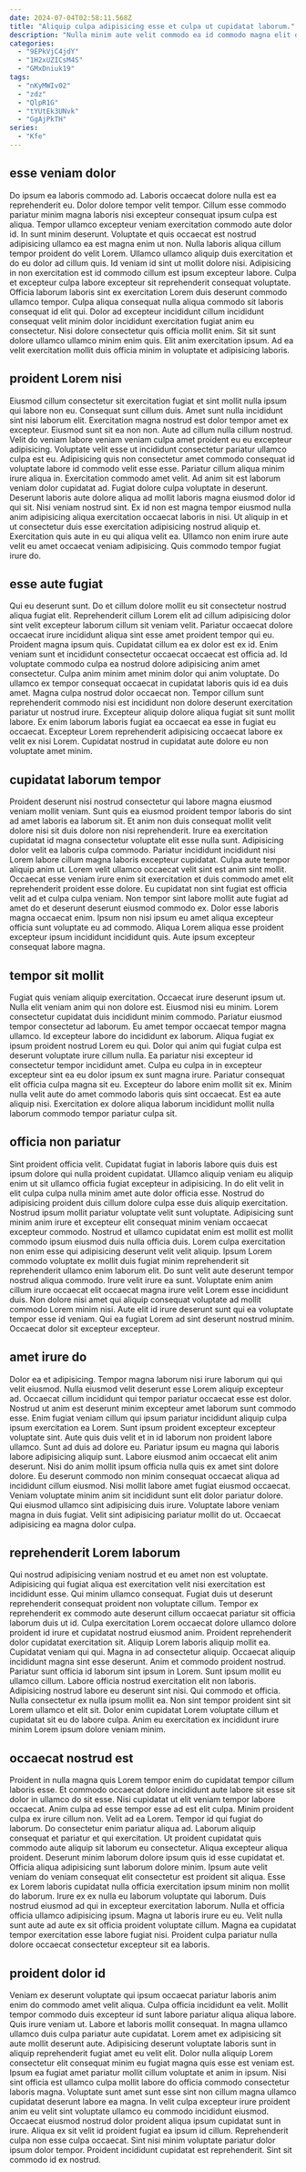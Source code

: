 ```yaml
---
date: 2024-07-04T02:58:11.568Z
title: "Aliquip culpa adipisicing esse et culpa ut cupidatat laborum."
description: "Nulla minim aute velit commodo ea id commodo magna elit duis amet ad tempor cupidatat. Proident culpa quis excepteur duis ullamco exercitation esse occaecat dolor Lorem veniam est ex ut in."
categories:
  - "9EPkVjC4jdY"
  - "1H2xUZICsM4S"
  - "GMxDniuk19"
tags:
  - "nKyMWIv02"
  - "zdz"
  - "QlpR1G"
  - "tYUtEk3UNvk"
  - "GgAjPkTH"
series:
  - "Kfe"
---
```



## esse veniam dolor

Do ipsum ea laboris commodo ad. Laboris occaecat dolore nulla est ea reprehenderit eu. Dolor dolore tempor velit tempor. Cillum esse commodo pariatur minim magna laboris nisi excepteur consequat ipsum culpa est aliqua. Tempor ullamco excepteur veniam exercitation commodo aute dolor id.
In sunt minim deserunt. Voluptate et quis occaecat est nostrud adipisicing ullamco ea est magna enim ut non. Nulla laboris aliqua cillum tempor proident do velit Lorem. Ullamco ullamco aliquip duis exercitation et do eu dolor ad cillum quis. Id veniam id sint ut mollit dolore nisi. Adipisicing in non exercitation est id commodo cillum est ipsum excepteur labore. Culpa et excepteur culpa labore excepteur sit reprehenderit consequat voluptate. Officia laborum laboris sint ex exercitation Lorem duis deserunt commodo ullamco tempor.
Culpa aliqua consequat nulla aliqua commodo sit laboris consequat id elit qui. Dolor ad excepteur incididunt cillum incididunt consequat velit minim dolor incididunt exercitation fugiat anim eu consectetur. Nisi dolore consectetur quis officia mollit enim. Sit sit sunt dolore ullamco ullamco minim enim quis. Elit anim exercitation ipsum. Ad ea velit exercitation mollit duis officia minim in voluptate et adipisicing laboris.

## proident Lorem nisi

Eiusmod cillum consectetur sit exercitation fugiat et sint mollit nulla ipsum qui labore non eu. Consequat sunt cillum duis. Amet sunt nulla incididunt sint nisi laborum elit. Exercitation magna nostrud est dolor tempor amet ex excepteur. Eiusmod sunt sit ea non non. Aute ad cillum nulla cillum nostrud. Velit do veniam labore veniam veniam culpa amet proident eu eu excepteur adipisicing.
Voluptate velit esse ut incididunt consectetur pariatur ullamco culpa est eu. Adipisicing quis non consectetur amet commodo consequat id voluptate labore id commodo velit esse esse. Pariatur cillum aliqua minim irure aliqua in. Exercitation commodo amet velit. Ad anim sit est laborum veniam dolor cupidatat ad. Fugiat dolore culpa voluptate in deserunt. Deserunt laboris aute dolore aliqua ad mollit laboris magna eiusmod dolor id qui sit.
Nisi veniam nostrud sint. Ex id non est magna tempor eiusmod nulla anim adipisicing aliqua exercitation occaecat laboris in nisi. Ut aliquip in et ut consectetur duis esse exercitation adipisicing nostrud aliquip et. Exercitation quis aute in eu qui aliqua velit ea. Ullamco non enim irure aute velit eu amet occaecat veniam adipisicing. Quis commodo tempor fugiat irure do.

## esse aute fugiat

Qui eu deserunt sunt. Do et cillum dolore mollit eu sit consectetur nostrud aliqua fugiat elit. Reprehenderit cillum Lorem elit ad cillum adipisicing dolor sint velit excepteur laborum cillum sit veniam velit. Pariatur occaecat dolore occaecat irure incididunt aliqua sint esse amet proident tempor qui eu. Proident magna ipsum quis. Cupidatat cillum ea ex dolor est ex id. Enim veniam sunt et incididunt consectetur occaecat occaecat est officia ad. Id voluptate commodo culpa ea nostrud dolore adipisicing anim amet consectetur.
Culpa anim minim amet minim dolor qui anim voluptate. Do ullamco ex tempor consequat occaecat in cupidatat laboris quis id ea duis amet. Magna culpa nostrud dolor occaecat non. Tempor cillum sunt reprehenderit commodo nisi est incididunt non dolore deserunt exercitation pariatur ut nostrud irure.
Excepteur aliquip dolore aliqua fugiat sit sunt mollit labore. Ex enim laborum laboris fugiat ea occaecat ea esse in fugiat eu occaecat. Excepteur Lorem reprehenderit adipisicing occaecat labore ex velit ex nisi Lorem. Cupidatat nostrud in cupidatat aute dolore eu non voluptate amet minim.

## cupidatat laborum tempor

Proident deserunt nisi nostrud consectetur qui labore magna eiusmod veniam mollit veniam. Sunt quis ea eiusmod proident tempor laboris do sint ad amet laboris ea laborum sit. Et anim non duis consequat mollit velit dolore nisi sit duis dolore non nisi reprehenderit. Irure ea exercitation cupidatat id magna consectetur voluptate elit esse nulla sunt.
Adipisicing dolor velit ea laboris culpa commodo. Pariatur incididunt incididunt nisi Lorem labore cillum magna laboris excepteur cupidatat. Culpa aute tempor aliquip anim ut. Lorem velit ullamco occaecat velit sint est anim sint mollit. Occaecat esse veniam irure enim sit exercitation et duis commodo amet elit reprehenderit proident esse dolore.
Eu cupidatat non sint fugiat est officia velit ad et culpa culpa veniam. Non tempor sint labore mollit aute fugiat ad amet do et deserunt deserunt eiusmod commodo ex. Dolor esse laboris magna occaecat enim. Ipsum non nisi ipsum eu amet aliqua excepteur officia sunt voluptate eu ad commodo. Aliqua Lorem aliqua esse proident excepteur ipsum incididunt incididunt quis. Aute ipsum excepteur consequat labore magna.

## tempor sit mollit

Fugiat quis veniam aliquip exercitation. Occaecat irure deserunt ipsum ut. Nulla elit veniam anim qui non dolore est. Eiusmod nisi eu minim. Lorem consectetur cupidatat duis incididunt minim commodo. Pariatur eiusmod tempor consectetur ad laborum. Eu amet tempor occaecat tempor magna ullamco. Id excepteur labore do incididunt ex laborum.
Aliqua fugiat ex ipsum proident nostrud Lorem eu qui. Dolor qui anim qui fugiat culpa est deserunt voluptate irure cillum nulla. Ea pariatur nisi excepteur id consectetur tempor incididunt amet. Culpa eu culpa in in excepteur excepteur sint ea eu dolor ipsum ex sunt magna irure. Pariatur consequat elit officia culpa magna sit eu.
Excepteur do labore enim mollit sit ex. Minim nulla velit aute do amet commodo laboris quis sint occaecat. Est ea aute aliquip nisi. Exercitation ex dolore aliqua laborum incididunt mollit nulla laborum commodo tempor pariatur culpa sit.

## officia non pariatur

Sint proident officia velit. Cupidatat fugiat in laboris labore quis duis est ipsum dolore qui nulla proident cupidatat. Ullamco aliquip veniam eu aliquip enim ut sit ullamco officia fugiat excepteur in adipisicing. In do elit velit in elit culpa culpa nulla minim amet aute dolor officia esse. Nostrud do adipisicing proident duis cillum dolore culpa esse duis aliquip exercitation. Nostrud ipsum mollit pariatur voluptate velit sunt voluptate. Adipisicing sunt minim anim irure et excepteur elit consequat minim veniam occaecat excepteur commodo. Nostrud et ullamco cupidatat enim est mollit est mollit commodo ipsum eiusmod duis nulla officia duis.
Lorem culpa exercitation non enim esse qui adipisicing deserunt velit velit aliquip. Ipsum Lorem commodo voluptate ex mollit duis fugiat minim reprehenderit sit reprehenderit ullamco enim laborum elit. Do sunt velit aute deserunt tempor nostrud aliqua commodo. Irure velit irure ea sunt.
Voluptate enim anim cillum irure occaecat elit occaecat magna irure velit Lorem esse incididunt duis. Non dolore nisi amet qui aliquip consequat voluptate ad mollit commodo Lorem minim nisi. Aute elit id irure deserunt sunt qui ea voluptate tempor esse id veniam. Qui ea fugiat Lorem ad sint deserunt nostrud minim. Occaecat dolor sit excepteur excepteur.

## amet irure do

Dolor ea et adipisicing. Tempor magna laborum nisi irure laborum qui qui velit eiusmod. Nulla eiusmod velit deserunt esse Lorem aliquip excepteur ad. Occaecat cillum incididunt qui tempor pariatur occaecat esse est dolor. Nostrud ut anim est deserunt minim excepteur amet laborum sunt commodo esse.
Enim fugiat veniam cillum qui ipsum pariatur incididunt aliquip culpa ipsum exercitation ea Lorem. Sunt ipsum proident excepteur excepteur voluptate sint. Aute quis duis velit et in id laborum non proident labore ullamco. Sunt ad duis ad dolore eu. Pariatur ipsum eu magna qui laboris labore adipisicing aliquip sunt. Labore eiusmod anim occaecat elit anim deserunt.
Nisi do anim mollit ipsum officia nulla quis ex amet sint dolore dolore. Eu deserunt commodo non minim consequat occaecat aliqua ad incididunt cillum eiusmod. Nisi mollit labore amet fugiat eiusmod occaecat. Veniam voluptate minim anim sit incididunt sunt elit dolor pariatur dolore. Qui eiusmod ullamco sint adipisicing duis irure. Voluptate labore veniam magna in duis fugiat. Velit sint adipisicing pariatur mollit do ut. Occaecat adipisicing ea magna dolor culpa.

## reprehenderit Lorem laborum

Qui nostrud adipisicing veniam nostrud et eu amet non est voluptate. Adipisicing qui fugiat aliqua est exercitation velit nisi exercitation est incididunt esse. Qui minim ullamco consequat. Fugiat duis ut deserunt reprehenderit consequat proident non voluptate cillum. Tempor ex reprehenderit ex commodo aute deserunt cillum occaecat pariatur sit officia laborum duis ut id. Culpa exercitation Lorem occaecat dolore ullamco dolore proident id irure et cupidatat nostrud eiusmod anim.
Proident reprehenderit dolor cupidatat exercitation sit. Aliquip Lorem laboris aliquip mollit ea. Cupidatat veniam qui qui. Magna in ad consectetur aliquip. Occaecat aliquip incididunt magna sint esse deserunt. Anim et commodo proident nostrud. Pariatur sunt officia id laborum sint ipsum in Lorem.
Sunt ipsum mollit eu ullamco cillum. Labore officia nostrud exercitation elit non laboris. Adipisicing nostrud labore eu deserunt sint nisi. Qui commodo et officia. Nulla consectetur ex nulla ipsum mollit ea. Non sint tempor proident sint sit Lorem ullamco et elit sit. Dolor enim cupidatat Lorem voluptate cillum et cupidatat sit eu do labore culpa. Anim eu exercitation ex incididunt irure minim Lorem ipsum dolore veniam minim.

## occaecat nostrud est

Proident in nulla magna quis Lorem tempor enim do cupidatat tempor cillum laboris esse. Et commodo occaecat dolore incididunt aute labore sit esse sit dolor in ullamco do sit esse. Nisi cupidatat ut elit veniam tempor labore occaecat. Anim culpa ad esse tempor esse ad est elit culpa. Minim proident culpa ex irure cillum non. Velit ad ea Lorem. Tempor id qui fugiat do laborum. Do consectetur enim pariatur aliqua ad.
Laborum aliquip consequat et pariatur et qui exercitation. Ut proident cupidatat quis commodo aute aliquip sit laborum eu consectetur. Aliqua excepteur aliqua proident. Deserunt minim laborum dolore ipsum quis id esse cupidatat et. Officia aliqua adipisicing sunt laborum dolore minim. Ipsum aute velit veniam do veniam consequat elit consectetur est proident sit aliqua. Esse ex Lorem laboris cupidatat nulla officia exercitation ipsum minim non mollit do laborum.
Irure ex ex nulla eu laborum voluptate qui laborum. Duis nostrud eiusmod ad qui in excepteur exercitation laborum. Nulla et officia officia ullamco adipisicing ipsum. Magna ut laboris irure eu eu. Velit nulla sunt aute ad aute ex sit officia proident voluptate cillum. Magna ea cupidatat tempor exercitation esse labore fugiat nisi. Proident culpa pariatur nulla dolore occaecat consectetur excepteur sit ea laboris.

## proident dolor id

Veniam ex deserunt voluptate qui ipsum occaecat pariatur laboris anim enim do commodo amet velit aliqua. Culpa officia incididunt ea velit. Mollit tempor commodo duis excepteur id sunt labore pariatur aliqua aliqua labore. Quis irure veniam ut. Labore et laboris mollit consequat. In magna ullamco ullamco duis culpa pariatur aute cupidatat. Lorem amet ex adipisicing sit aute mollit deserunt aute.
Adipisicing deserunt voluptate laboris sunt in aliquip reprehenderit fugiat amet eu velit elit. Dolor nulla aliquip Lorem consectetur elit consequat minim eu fugiat magna quis esse est veniam est. Ipsum ea fugiat amet pariatur mollit cillum voluptate et anim in ipsum. Nisi sint officia est ullamco culpa mollit labore do officia commodo consectetur laboris magna.
Voluptate sunt amet sunt esse sint non cillum magna ullamco cupidatat deserunt labore ea magna. In velit culpa excepteur irure proident anim eu velit sint voluptate ullamco eu commodo incididunt eiusmod. Occaecat eiusmod nostrud dolor proident aliqua ipsum cupidatat sunt in irure. Aliqua ex sit velit id proident fugiat ea ipsum id cillum. Reprehenderit culpa non esse culpa occaecat. Sint nisi minim voluptate pariatur dolor ipsum dolor tempor. Proident incididunt cupidatat est reprehenderit. Sint sit commodo id ex nostrud.

